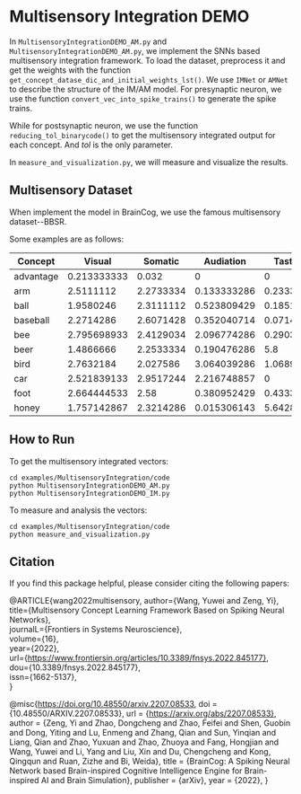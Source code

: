 # Multisensory Integration DEMO

In `MultisensoryIntegrationDEMO_AM.py` and `MultisensoryIntegrationDEMO_AM.py`, we implement the SNNs based multisensory integration framework. To load the dataset, preprocess it and get the weights with the function `get_concept_datase_dic_and_initial_weights_lst()`​. We use `IMNet`​ or ​`AMNet`​ to describe the structure of the IM/AM model. For presynaptic neuron, we use the function `convert_vec_into_spike_trains()​` to generate the spike trains.

While for postsynaptic neuron, we use the function `reducing_tol_binarycode()​` to get the multisensory integrated output for each concept. And  ​*tol*​ is the only parameter.

In `measure_and_visualization.py​`, we will measure and visualize the results.

## Multisensory Dataset 

When implement the model in BrainCog, we use the famous multisensory dataset--BBSR.

Some examples are as follows:

| Concept   | Visual      | Somatic   | Audiation   | Taste    | Smell    |
| --------- | ----------- | --------- | ----------- | -------- | -------- |
| advantage | 0.213333333 | 0.032     | 0           | 0        | 0        |
| arm       | 2.5111112   | 2.2733334 | 0.133333286 | 0.233333 | 0.4      |
| ball      | 1.9580246   | 2.3111112 | 0.523809429 | 0.185185 | 0.111111 |
| baseball  | 2.2714286   | 2.6071428 | 0.352040714 | 0.071429 | 0.392857 |
| bee       | 2.795698933 | 2.4129034 | 2.096774286 | 0.290323 | 0.419355 |
| beer      | 1.4866666   | 2.2533334 | 0.190476286 | 5.8      | 4.6      |
| bird      | 2.7632184   | 2.027586  | 3.064039286 | 1.068966 | 0.517241 |
| car       | 2.521839133 | 2.9517244 | 2.216748857 | 0        | 2.206897 |
| foot      | 2.664444533 | 2.58      | 0.380952429 | 0.433333 | 3        |
| honey     | 1.757142867 | 2.3214286 | 0.015306143 | 5.642857 | 4.535714 |

## How to Run 

To get the multisensory integrated vectors:

```
cd examples/MultisensoryIntegration/code
python MultisensoryIntegrationDEMO_AM.py
python MultisensoryIntegrationDEMO_IM.py
```

To measure and analysis the vectors:

```
cd examples/MultisensoryIntegration/code
python measure_and_visualization.py
```
## Citation 
If you find this package helpful, please consider citing the following papers:

@ARTICLE{wang2022multisensory,
author={Wang, Yuwei and Zeng, Yi},   
title={Multisensory Concept Learning Framework Based on Spiking Neural Networks},      
journalL={Frontiers in Systems Neuroscience},      
volume={16},           
year={2022},      
url={https://www.frontiersin.org/articles/10.3389/fnsys.2022.845177},       
dou={10.3389/fnsys.2022.845177},      
issn={1662-5137},   
}

@misc{https://doi.org/10.48550/arxiv.2207.08533,
   doi = {10.48550/ARXIV.2207.08533},
   url = {https://arxiv.org/abs/2207.08533},
   author = {Zeng, Yi and Zhao, Dongcheng and Zhao, Feifei and Shen, Guobin and Dong, Yiting and Lu, Enmeng and Zhang, Qian and Sun, Yinqian and Liang, Qian and Zhao, Yuxuan and Zhao, Zhuoya and Fang, Hongjian and Wang, Yuwei and Li, Yang and Liu, Xin and Du, Chengcheng and Kong, Qingqun and Ruan, Zizhe and Bi, Weida},
   title = {BrainCog: A Spiking Neural Network based Brain-inspired Cognitive Intelligence Engine for Brain-inspired AI and Brain Simulation},
   publisher = {arXiv},
   year = {2022},
 }








